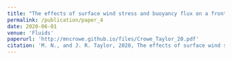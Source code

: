 ```yaml
---
title: "The effects of surface wind stress and buoyancy flux on a front in turbulent thermal wind balance"
permalink: /publication/paper_4
date: 2020-06-01
venue: 'Fluids'
paperurl: 'http://mncrowe.github.io/files/Crowe_Taylor_20.pdf'
citation: 'M. N., and J. R. Taylor, 2020, The effects of surface wind stress and buoyancy flux on a front in turbulent thermal wind balance, <i>Fluids<\i>, 5 (2).'
---
```

